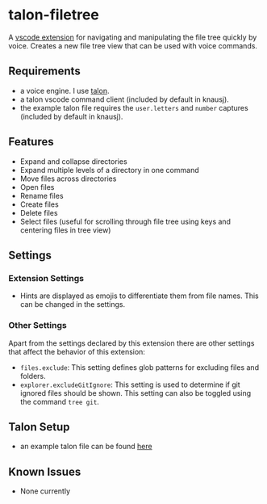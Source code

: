 # talon-filetree

A [vscode extension](https://marketplace.visualstudio.com/items?itemName=PaulSchaaf.talon-filetree) for navigating and manipulating the file tree quickly by voice.
Creates a new file tree view that can be used with voice commands.

## Requirements

-   a voice engine. I use [talon](https://talonvoice.com/).
-   a talon vscode command client (included by default in knausj).
-   the example talon file requires the `user.letters` and `number` captures (included by default in knausj).

## Features

-   Expand and collapse directories
-   Expand multiple levels of a directory in one command
-   Move files across directories
-   Open files
-   Rename files
-   Create files
-   Delete files
-   Select files (useful for scrolling through file tree using keys and centering files in tree view)

## Settings

### Extension Settings

-   Hints are displayed as emojis to differentiate them from file names. This can be changed in the settings.

### Other Settings

Apart from the settings declared by this extension there are other settings that affect the behavior of this extension:

-   `files.exclude`: This setting defines glob patterns for excluding files and folders.
-   `explorer.excludeGitIgnore`: This setting is used to determine if git ignored files should be shown. This setting can also be toggled using the command `tree git`.

## Talon Setup

-   an example talon file can be found [here](./tree.talon)

## Known Issues

-   None currently
